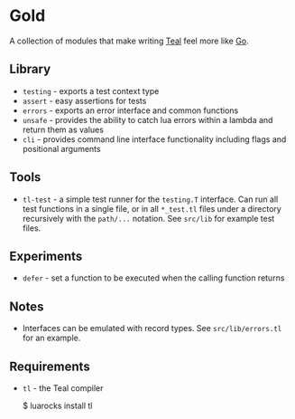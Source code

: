 Gold
===

A collection of modules that make writing [Teal](https://github.com/teal-language/tl) feel more like [Go](https://golang.org/).

## Library

* `testing` - exports a test context type
* `assert` - easy assertions for tests 
* `errors` - exports an error interface and common functions
* `unsafe` - provides the ability to catch lua errors within a lambda and return them as values
* `cli` - provides command line interface functionality including flags and positional arguments

## Tools
* `tl-test` - a simple test runner for the `testing.T` interface. Can run all test functions in a single file, or in all `*_test.tl` files under a directory recursively with the `path/...` notation. See `src/lib` for example test files.

## Experiments
 * `defer` - set a function to be executed when the calling function returns

## Notes

* Interfaces can be emulated with record types. See `src/lib/errors.tl` for an example.

## Requirements
* `tl` - the Teal compiler
    
    $ luarocks install tl